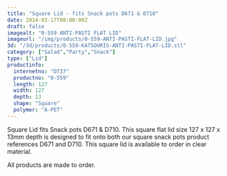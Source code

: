 ```yaml
---
title: "Square Lid - fits Snack pots D671 & D710"
date: 2014-03-17T00:00:00Z
draft: false
imagealt: "0-559 ANTI-PASTI FLAT LID"
imageurl: "/img/products/0-559-ANTI-PASTI-FLAT-LID.jpg"
3d: "/3d/products/0-559-KATSOURIS-ANTI-PASTI-FLAT-LID.stl"
category: ["Salad","Party","Snack"]
type: ["Lid"]
productinfo:
  internetno: "D737"
  productno: "0-559"
  length: 127
  width: 127
  depth: 13
  shape: "Square"
  polymer: "A-PET"
---
```

Square Lid fits Snack pots D671 & D710. This square flat lid size 127 x 127 x 13mm depth is designed to fit onto both our square snack pots product references D671 and D710. This square lid is available to order in clear material.

All products are made to order.